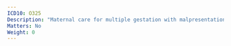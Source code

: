 ```yaml
---
ICD10: O325
Description: "Maternal care for multiple gestation with malpresentation of one fetus or more"
Matters: No
Weight: 0
---
```

